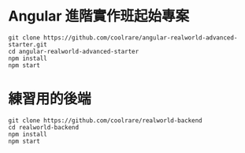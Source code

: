 # Angular 進階實作班起始專案

```shell
git clone https://github.com/coolrare/angular-realworld-advanced-starter.git
cd angular-realworld-advanced-starter
npm install
npm start
```

# 練習用的後端

```shell
git clone https://github.com/coolrare/realworld-backend
cd realworld-backend
npm install
npm start
```
